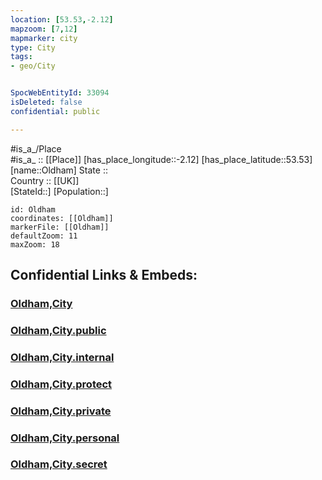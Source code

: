 ```yaml
---
location: [53.53,-2.12] 
mapzoom: [7,12] 
mapmarker: city 
type: City
tags:
- geo/City


SpocWebEntityId: 33094
isDeleted: false
confidential: public

---
```

#is_a_/Place  
#is_a_ :: [[Place]] 
[has_place_longitude::-2.12] 
[has_place_latitude::53.53] 
[name::Oldham] 
State ::  
Country :: [[UK]]  
[StateId::] 
[Population::] 



```leaflet
id: Oldham
coordinates: [[Oldham]] 
markerFile: [[Oldham]] 
defaultZoom: 11 
maxZoom: 18
```


## Confidential Links & Embeds: 

### [Oldham,City](/_Standards/Earth/Continent/Europe/Europe~North/UK/England/Regions~England/North_West_England/Manchester,County/Oldham,Borough/cities~Oldham/Oldham,City.md) 

### [Oldham,City.public](/_public/Earth/Continent/Europe/Europe~North/UK/England/Regions~England/North_West_England/Manchester,County/Oldham,Borough/cities~Oldham/Oldham,City.public.md) 

### [Oldham,City.internal](/_internal/Earth/Continent/Europe/Europe~North/UK/England/Regions~England/North_West_England/Manchester,County/Oldham,Borough/cities~Oldham/Oldham,City.internal.md) 

### [Oldham,City.protect](/_protect/Earth/Continent/Europe/Europe~North/UK/England/Regions~England/North_West_England/Manchester,County/Oldham,Borough/cities~Oldham/Oldham,City.protect.md) 

### [Oldham,City.private](/_private/Earth/Continent/Europe/Europe~North/UK/England/Regions~England/North_West_England/Manchester,County/Oldham,Borough/cities~Oldham/Oldham,City.private.md) 

### [Oldham,City.personal](/_personal/Earth/Continent/Europe/Europe~North/UK/England/Regions~England/North_West_England/Manchester,County/Oldham,Borough/cities~Oldham/Oldham,City.personal.md) 

### [Oldham,City.secret](/_secret/Earth/Continent/Europe/Europe~North/UK/England/Regions~England/North_West_England/Manchester,County/Oldham,Borough/cities~Oldham/Oldham,City.secret.md)

